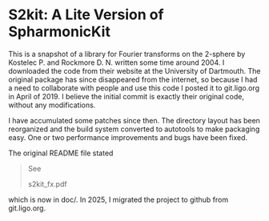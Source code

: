 # S2kit: A Lite Version of SpharmonicKit

This is a snapshot of a library for Fourier transforms on the 2-sphere by Kostelec P. and Rockmore D. N. written some time around 2004.  I downloaded the code from their website at the University of Dartmouth.  The original package has since disappeared from the internet, so because I had a need to collaborate with people and use this code I posted it to git.ligo.org in April of 2019.  I believe the initial commit is exactly their original code, without any modifications.

I have accumulated some patches since then.  The directory layout has been reorganized and the build system converted to autotools to make packaging easy.  One or two performance improvements and bugs have been fixed.

The original README file stated

>See
>
> s2kit_fx.pdf

which is now in doc/.  In 2025, I migrated the project to github from git.ligo.org.
